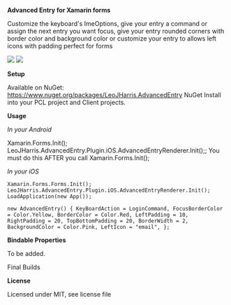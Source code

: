 **Advanced Entry for Xamarin forms**

Customize the keyboard's ImeOptions, give your entry a command or assign the next entry you want focus, give your entry rounded corners with border color and background color or customize your entry to allows left icons with padding perfect for forms

![](https://github.com/LeoJHarris/AdvancedEntry/blob/master/ios.jpg) ![](https://github.com/LeoJHarris/AdvancedEntry/blob/master/android.png)

**Setup**

Available on NuGet: https://www.nuget.org/packages/LeoJHarris.AdvancedEntry NuGet Install into your PCL project and Client projects.

**Usage**

_In your Android_

Xamarin.Forms.Init();
LeoJHarris.AdvancedEntry.Plugin.iOS.AdvancedEntryRenderer.Init();;
You must do this AFTER you call Xamarin.Forms.Init();

_In your iOS_

`Xamarin.Forms.Forms.Init(); `
`LeoJHarris.AdvancedEntry.Plugin.iOS.AdvancedEntryRenderer.Init(); `
`LoadApplication(new App());`

`new AdvancedEntry()
            {
                KeyBoardAction = LoginCommand,
                FocusBorderColor = Color.Yellow,
                BorderColor = Color.Red,
                LeftPadding = 10,
                RightPadding = 20,
                TopBottomPadding = 20,
                BorderWidth = 2,
                BackgroundColor = Color.Pink,
                LeftIcon = "email",
            };`
            
**Bindable Properties**

To be added.

Final Builds

**License**

Licensed under MIT, see license file

